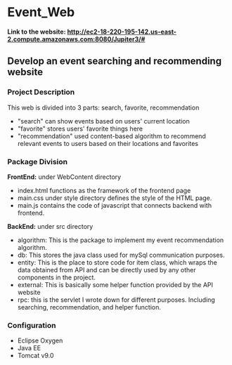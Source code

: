 # Event_Web
**Link to the website: http://ec2-18-220-195-142.us-east-2.compute.amazonaws.com:8080/Jupiter3/#**
## Develop an event searching and recommending website
### Project Description
This web is divided into 3 parts: search, favorite, recommendation
* "search" can show events based on users' current location
* "favorite" stores users' favorite things here
* "recommendation" used content-based algorithm to recommend relevant events to users based on their locations and favorites

### Package Division
**FrontEnd:** under WebContent directory
* index.html functions as the framework of the frontend page
* main.css under style directory defines the style of the HTML page.
* main.js contains the code of javascript that connects backend with frontend.

**BackEnd:** under src directory
* algorithm: This is the package to implement my event recommendation algorithm.
* db: This stores the java class used for mySql communication purposes.
* entity: This is the place to store code for item class, which wraps the data obtained from API and can be directly used by any other components in the project.
* external: This is basically some helper function provided by the API website
* rpc: this is the servlet I wrote down for different purposes. Including searching, recommendation, and helper function.

### Configuration
* Eclipse Oxygen
* Java EE
* Tomcat v9.0

